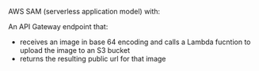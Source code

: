 AWS SAM (serverless application model) with:

An API Gateway endpoint that:

* receives an image in base 64 encoding and calls a Lambda fucntion to
upload the image to an S3 bucket
* returns the resulting public url for that image
